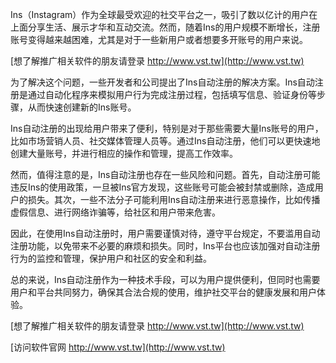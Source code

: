 Ins（Instagram）作为全球最受欢迎的社交平台之一，吸引了数以亿计的用户在上面分享生活、展示才华和互动交流。然而，随着Ins的用户规模不断增长，注册账号变得越来越困难，尤其是对于一些新用户或者想要多开账号的用户来说。

[想了解推广相关软件的朋友请登录 http://www.vst.tw](http://www.vst.tw)

为了解决这个问题，一些开发者和公司提出了Ins自动注册的解决方案。Ins自动注册是通过自动化程序来模拟用户行为完成注册过程，包括填写信息、验证身份等步骤，从而快速创建新的Ins账号。

Ins自动注册的出现给用户带来了便利，特别是对于那些需要大量Ins账号的用户，比如市场营销人员、社交媒体管理人员等。通过Ins自动注册，他们可以更快速地创建大量账号，并进行相应的操作和管理，提高工作效率。

然而，值得注意的是，Ins自动注册也存在一些风险和问题。首先，自动注册可能违反Ins的使用政策，一旦被Ins官方发现，这些账号可能会被封禁或删除，造成用户的损失。其次，一些不法分子可能利用Ins自动注册来进行恶意操作，比如传播虚假信息、进行网络诈骗等，给社区和用户带来危害。

因此，在使用Ins自动注册时，用户需要谨慎对待，遵守平台规定，不要滥用自动注册功能，以免带来不必要的麻烦和损失。同时，Ins平台也应该加强对自动注册行为的监控和管理，保护用户和社区的安全和利益。

总的来说，Ins自动注册作为一种技术手段，可以为用户提供便利，但同时也需要用户和平台共同努力，确保其合法合规的使用，维护社交平台的健康发展和用户体验。

[想了解推广相关软件的朋友请登录 http://www.vst.tw](http://www.vst.tw)


[访问软件官网 http://www.vst.tw](http://www.vst.tw)
